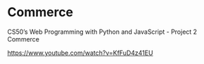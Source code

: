 # Commerce
CS50’s Web Programming with Python and JavaScript - Project 2 Commerce

https://www.youtube.com/watch?v=KfFuD4z41EU

